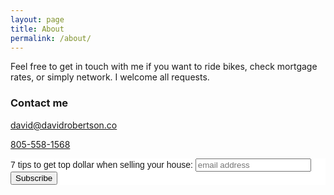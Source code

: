 ```yaml
---
layout: page
title: About
permalink: /about/
---
```


Feel free to get in touch with me if you want to ride bikes, check mortgage rates, or simply network.  I welcome all requests.


### Contact me

[david@davidrobertson.co](mailto:david@davidrobertson.co)

<a href="tel:8055581568">805-558-1568</a>

<!-- Begin MailChimp Signup Form -->
<link href="//cdn-images.mailchimp.com/embedcode/slim-10_7.css" rel="stylesheet" type="text/css">
<style type="text/css">
	#mc_embed_signup{background:#fff; clear:left; font:14px Helvetica,Arial,sans-serif; }
	/* Add your own MailChimp form style overrides in your site stylesheet or in this style block.
	   We recommend moving this block and the preceding CSS link to the HEAD of your HTML file. */
</style>
<div id="mc_embed_signup">
<form action="//davidrobertson.us14.list-manage.com/subscribe/post?u=2947961b105213c8fad5731c4&amp;id=b66826b6f4" method="post" id="mc-embedded-subscribe-form" name="mc-embedded-subscribe-form" class="validate" target="_blank" novalidate>
    <div id="mc_embed_signup_scroll">
	<label for="mce-EMAIL">7 tips to get top dollar when selling your house:</label>
	<input type="email" value="" name="EMAIL" class="email" id="mce-EMAIL" placeholder="email address" required>
    <!-- real people should not fill this in and expect good things - do not remove this or risk form bot signups-->
    <div style="position: absolute; left: -5000px;" aria-hidden="true"><input type="text" name="b_2947961b105213c8fad5731c4_b66826b6f4" tabindex="-1" value=""></div>
    <div class="clear"><input type="submit" value="Subscribe" name="subscribe" id="mc-embedded-subscribe" class="button"></div>
    </div>
</form>
</div>

<!--End mc_embed_signup-->
